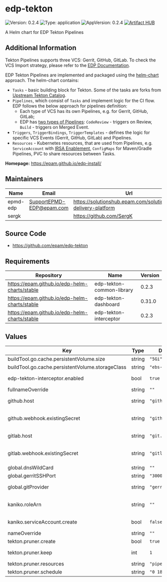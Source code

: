 # edp-tekton

![Version: 0.2.4](https://img.shields.io/badge/Version-0.2.4-informational?style=flat-square) ![Type: application](https://img.shields.io/badge/Type-application-informational?style=flat-square) ![AppVersion: 0.2.4](https://img.shields.io/badge/AppVersion-0.2.4-informational?style=flat-square)
[![Artifact HUB](https://img.shields.io/endpoint?url=https://artifacthub.io/badge/repository/epmdedp)](https://artifacthub.io/packages/search?repo=epmdedp)

A Helm chart for EDP Tekton Pipelines

## Additional Information

Tekton Pipelines supports three VCS: Gerrit, GitHub, GitLab. To check the VCS Import strategy, please refer to the [EDP Documentation](https://epam.github.io/edp-install/operator-guide/import-strategy/).

EDP Tekton Pipelines are implemented and packaged using the [helm-chart](./charts/pipelines-library/) approach. The helm-chart contains:

- `Tasks` - basic building block for Tekton. Some of the tasks are forks from [Upstream Tekton Catalog](https://github.com/tektoncd/catalog).
- `Pipelines`, which consist of `Tasks` and implement logic for the CI flow. EDP follows the below approach for pipelines definition:
  - Each type of VCS has its own Pipelines, e.g. for Gerrit, GitHub, GitLab;
  - EDP has [two types of Pipelines](https://epam.github.io/edp-install/user-guide/ci-pipeline-details/): `CodeReview` - triggers on Review, `Build` - triggers on Merged Event.
- `Triggers`, `TriggerBindings`, `TriggerTemplates` - defines the logic for specific VCS Events (Gerrit, GitHub, GitLab) and Pipelines.
- `Resources` - Kubernetes resources, that are used from Pipelines, e.g. `ServiceAccount` with [IRSA Enablement](https://epam.github.io/edp-install/operator-guide/kaniko-irsa/), `ConfigMaps` for Maven/Gradle Pipelines, PVC to share resources between Tasks.

**Homepage:** <https://epam.github.io/edp-install/>

## Maintainers

| Name | Email | Url |
| ---- | ------ | --- |
| epmd-edp | <SupportEPMD-EDP@epam.com> | <https://solutionshub.epam.com/solution/epam-delivery-platform> |
| sergk |  | <https://github.com/SergK> |

## Source Code

* <https://github.com/epam/edp-tekton>

## Requirements

| Repository | Name | Version |
|------------|------|---------|
| https://epam.github.io/edp-helm-charts/stable | edp-tekton-common-library | 0.2.3 |
| https://epam.github.io/edp-helm-charts/stable | edp-tekton-dashboard | 0.31.0 |
| https://epam.github.io/edp-helm-charts/stable | edp-tekton-interceptor | 0.2.3 |

## Values

| Key | Type | Default | Description |
|-----|------|---------|-------------|
| buildTool.go.cache.persistentVolume.size | string | `"5Gi"` |  |
| buildTool.go.cache.persistentVolume.storageClass | string | `"ebs-sc"` |  |
| edp-tekton-interceptor.enabled | bool | `true` | Deploy EDP interceptor as a part of pipeline library when true. Default: true |
| fullnameOverride | string | `""` |  |
| github.host | string | `"github.com"` | The GitHub host, adjust this if you run a GitHub enterprise. Default: github.com |
| github.webhook.existingSecret | string | `"github"` | Existing secret which holds GitHub integration credentials: Username, Access Token, Secret String and Private SSH Key |
| gitlab.host | string | `"git.epam.com"` | The GitLab host, adjust this if you run a GitLab enterprise. Default: gitlab.com |
| gitlab.webhook.existingSecret | string | `"gitlab"` | Existing secret which holds GitLab integration credentials: Username, Access Token, Secret String and Private SSH Key |
| global.dnsWildCard | string | `""` | a cluster DNS wildcard name |
| global.gerritSSHPort | string | `"30003"` | Gerrit SSH node port |
| global.gitProvider | string | `"gerrit"` | Define Git Provider to be used in Pipelines. Can be gerrit (default), gitlab, github |
| kaniko.roleArn | string | `""` | AWS IAM role to be used for kaniko pod service account (IRSA). Format: arn:aws:iam::<AWS_ACCOUNT_ID>:role/<AWS_IAM_ROLE_NAME> |
| kaniko.serviceAccount.create | bool | `false` | Specifies whether a service account should be created |
| nameOverride | string | `""` |  |
| tekton.pruner.create | bool | `true` | Specifies whether a cronjob should be created |
| tekton.pruner.keep | int | `1` | Maximum number of resources to keep while deleting removing |
| tekton.pruner.resources | string | `"pipelinerun"` | Supported resource for auto prune is 'pipelinerun' |
| tekton.pruner.schedule | string | `"0 18 * * *"` | How often to clean up resources |
